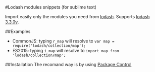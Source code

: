 #Lodash modules snippets (for sublime text)

Import easily only the modules you need from [lodash](https://lodash.com/).
Supports [lodash 3.3.0v](https://lodash.com/).

##Examples
- CommonJS: typing `r_map` will resolve to `var map = require('lodash/collection/map');`
- ES2015: typing `i_map` will resolve to `import map from 'lodash/collection/map';`

##Installation
The recomand way is by using [Package Control](https://packagecontrol.io/)
